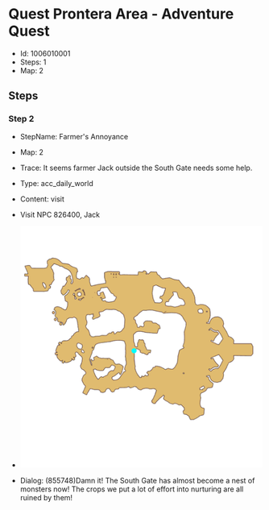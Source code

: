 # Quest Prontera Area - Adventure Quest

- Id: 1006010001
- Steps: 1
- Map: 2

## Steps

### Step 2
- StepName:  Farmer's Annoyance
- Map:  2
- Trace:  It seems farmer Jack outside the South Gate needs some help.
- Type:  acc_daily_world
- Content:  visit
- Visit NPC 826400, Jack

- ![images/1006010001_2.png](images/1006010001_2.png)
- Dialog: (855748)Damn it! The South Gate has almost become a nest of monsters now! The crops we put a lot of effort into nurturing are all ruined by them!


